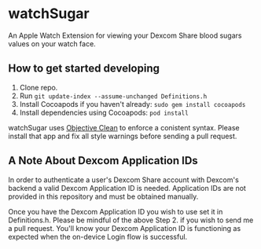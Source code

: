 # watchSugar

An Apple Watch Extension for viewing your Dexcom Share blood sugars values on your watch face.

## How to get started developing

1. Clone repo.
2. Run ```git update-index --assume-unchanged Definitions.h```
3. Install Cocoapods if you haven't already: ```sudo gem install cocoapods```
4. Install dependencies using Cocoapods: ```pod install```

watchSugar uses [Objective Clean](http://objclean.com/) to enforce a conistent syntax. Please install that app and fix all style warnings before sending a pull request.

## A Note About Dexcom Application IDs

In order to authenticate a user's Dexcom Share account with Dexcom's backend a valid Dexcom Application ID is needed. Application IDs are not provided in this repository and must be obtained manually.

Once you have the Dexcom Application ID you wish to use set it in Definitions.h. Please be mindful of the above Step 2. if you wish to send me a pull request. You'll know your Dexcom Application ID is functioning as expected when the on-device Login flow is successful.
